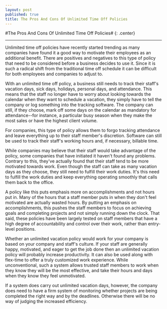 ```yaml
---
layout: post
published: true
title: The Pros And Cons Of Unlimited Time Off Policies
---
```

#The Pros And Cons Of Unlimited Time Off Policies# {: .center}
***
Unlimited time off policies have recently started trending as many companies have found it a good way to motivate their employees as an additional benefit. There are positives and negatives to this type of policy that need to be considered before a business decides to use it. Since it is such a radical shift from the traditional time off schedule it can be difficult for both employees and companies to adjust to.

With an unlimited time off policy, a business still needs to track their staff's vacation days, sick days, holidays, personal days, and attendance. This means that the staff no longer have to worry about looking towards the calendar when they want to schedule a vacation, they simply have to tell the company or log something into the tracking software. The company can still, if they choose, mark off some days on the calendar as mandatory for attendance--for instance, a particular busy season when they make the most sales or have the highest client volume.

For companies, this type of policy allows them to forgo tracking attendance and leave everything up to their staff member's discretion. Software can still be used to track their staff's working hours and, if necessary, billable time.

While companies may believe that their staff would take advantage of the policy, some companies that have initiated it haven't found any problems. Contrary to this, they've actually found that their staff tend to be more motivated towards work. Even though the staff can take as many vacation days as they choose, they still need to fulfill their work duties. It's this need to fulfill the work duties and keep everything operating smoothly that calls them back to the office.

A policy like this puts emphasis more on accomplishments and not hours put in. Many of the hours that a staff member puts in when they don't feel motivated are actually wasted hours. By putting an emphasis on accomplishments, this pushes the staff members to focus on achieving goals and completing projects and not simply running down the clock. That said, these policies have been largely tested on staff members that have a high degree of accountability and control over their work, rather than entry-level positions.

Whether an unlimited vacation policy would work for your company is based on your company and staff's culture. If your staff are generally happy, motivated, and eager to get the job done then an unlimited vacation policy will probably increase productivity. It can also be used along with flex-time to offer a truly customized work experience. While unconventional, such a system allows trusted staff members to work when they know they will be the most effective, and take their hours and days when they know they feel unmotivated.

If a system does carry out unlimited vacation days, however, the company does need to have a firm system of monitoring whether projects are being completed the right way and by the deadlines. Otherwise there will be no way of judging the increased efficiency.
